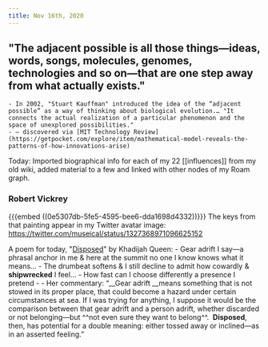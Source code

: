 ```yaml
---
title: Nov 16th, 2020
---
```


## "The **adjacent possible** is all those things—ideas, words, songs, molecules, genomes, technologies and so on—that are one step away from what actually exists."
    - In 2002, "Stuart Kauffman" introduced the idea of the “adjacent possible” as a way of thinking about biological evolution.… "It connects the actual realization of a particular phenomenon and the space of unexplored possibilities."
    - — discovered via [MIT Technology Review](https://getpocket.com/explore/item/mathematical-model-reveals-the-patterns-of-how-innovations-arise)

Today:  Imported biographical info for each of my 22 [[influences]] from my old wiki, added material to a few and linked with other nodes of my Roam graph.

### Robert Vickrey
{{{embed ((0e5307db-5fe5-4595-bee6-dda1698d4332))}}} 
The keys from that painting appear in my Twitter avatar image:
https://twitter.com/museical/status/1327368971096625152

A poem for today, "[Disposed](https://poets.org/poem/disposed)" by Khadijah Queen:
    - Gear adrift I say—a phrasal anchor in me
& here at the summit no one I know
knows what it means…
    - The drumbeat softens & I still decline to
admit how cowardly & **shipwrecked** I feel…
    - How fast can I choose differently
a presence I pretend
    - 
        - Her commentary:
“__Gear adrift __means something that is not stowed in its proper place, that could become a hazard under certain circumstances at sea. If I was trying for anything, I suppose it would be the comparison between that gear adrift and a person adrift, whether discarded or not belonging—but ^^not even sure they want to belong^^.  __Disposed__, then, has potential for a double meaning: either tossed away or inclined—as in an asserted feeling.”
